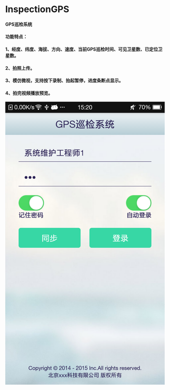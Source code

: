 # InspectionGPS
#### GPS巡检系统
#### 功能特点：
#### 1、经度、纬度、海拔、方向、速度、当前GPS巡检时间、可见卫星数、已定位卫星数。
#### 2、拍照上传。
#### 3、模仿微视，支持按下录制、抬起暂停，进度条断点显示。
#### 4、拍完视频播放预览。
![test](./0.png)
